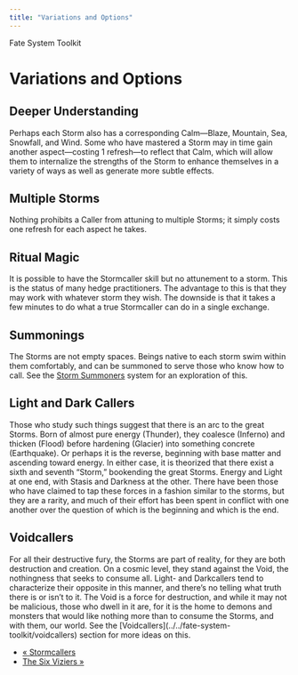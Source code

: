 ```yaml
---
title: "Variations and Options"
---
```

    
Fate System Toolkit

#  Variations and Options

## Deeper Understanding

Perhaps each Storm also has a corresponding Calm—Blaze, Mountain, Sea,
Snowfall, and Wind. Some who have mastered a Storm may in time gain another
aspect—costing 1 refresh—to reflect that Calm, which will allow them to
internalize the strengths of the Storm to enhance themselves in a variety of
ways as well as generate more subtle effects.

## Multiple Storms

Nothing prohibits a Caller from attuning to multiple Storms; it simply costs
one refresh for each aspect he takes.

## Ritual Magic

It is possible to have the Stormcaller skill but no attunement to a storm.
This is the status of many hedge practitioners. The advantage to this is that
they may work with whatever storm they wish. The downside is that it takes a
few minutes to do what a true Stormcaller can do in a single exchange.

## Summonings

The Storms are not empty spaces. Beings native to each storm swim within them
comfortably, and can be summoned to serve those who know how to call. See the
[Storm Summoners](../../fate-system-toolkit/storm-summoners) system
for an exploration of this.

## Light and Dark Callers

Those who study such things suggest that there is an arc to the great Storms.
Born of almost pure energy (Thunder), they coalesce (Inferno) and thicken
(Flood) before hardening (Glacier) into something concrete (Earthquake). Or
perhaps it is the reverse, beginning with base matter and ascending toward
energy. In either case, it is theorized that there exist a sixth and seventh
“Storm,” bookending the great Storms. Energy and Light at one end, with Stasis
and Darkness at the other. There have been those who have claimed to tap these
forces in a fashion similar to the storms, but they are a rarity, and much of
their effort has been spent in conflict with one another over the question of
which is the beginning and which is the end.

## Voidcallers

For all their destructive fury, the Storms are part of reality, for they are
both destruction and creation. On a cosmic level, they stand against the Void,
the nothingness that seeks to consume all. Light- and Darkcallers tend to
characterize their opposite in this manner, and there’s no telling what truth
there is or isn’t to it. The Void is a force for destruction, and while it may
not be malicious, those who dwell in it are, for it is the home to demons and
monsters that would like nothing more than to consume the Storms, and with
them, our world. See the [Voidcallers](../../fate-system-
toolkit/voidcallers) section for more ideas on this.

  * [« Stormcallers](/fate-system-toolkit/stormcallers)
  * [The Six Viziers »](/fate-system-toolkit/six-viziers)


